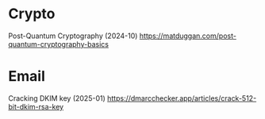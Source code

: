 # Crypto
Post-Quantum Cryptography (2024-10) https://matduggan.com/post-quantum-cryptography-basics    

# Email
Cracking DKIM key (2025-01) https://dmarcchecker.app/articles/crack-512-bit-dkim-rsa-key    
